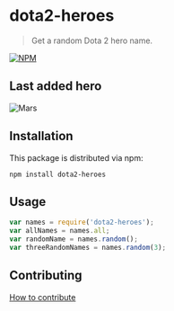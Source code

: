 # dota2-heroes 

> Get a random Dota 2 hero name.

[![NPM][dota2-heroes-icon]][dota2-heroes-url]

## Last added hero
![Mars](https://user-images.githubusercontent.com/1770529/68059050-bda5ce00-fd03-11e9-830d-70416fa9651f.png)

## Installation

This package is distributed via npm:

```
npm install dota2-heroes
```

## Usage

```javascript
var names = require('dota2-heroes');
var allNames = names.all;
var randomName = names.random();
var threeRandomNames = names.random(3);
```

## Contributing
[How to contribute](https://github.com/Den-dp/dota2-heroes/blob/master/CONTRIBUTING.md)

[dota2-heroes-icon]: https://nodei.co/npm/dota2-heroes.svg?downloads=true
[dota2-heroes-url]: https://npmjs.org/package/dota2-heroes
